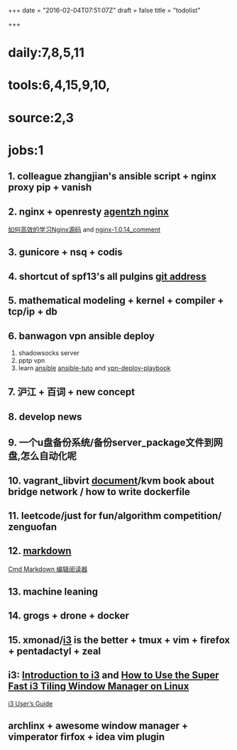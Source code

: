 +++
date = "2016-02-04T07:51:07Z"
draft = false
title = "todolist"

+++

daily:7,8,5,11
===
tools:6,4,15,9,10,
===
source:2,3
===
jobs:1
===

##  1. colleague zhangjian's ansible script + nginx proxy pip + vanish
##  2. nginx + openresty [agentzh nginx](https://openresty.org/download/agentzh-nginx-tutorials-zhcn.html#02-NginxDirectiveExecOrder11)
[如何高效的学习Nginx源码](https://www.zhihu.com/question/20857459) 
and [nginx-1.0.14_comment](https://github.com/jianfengye/nginx-1.0.14_comment)
##  3. gunicore +  nsq + codis
##  4. shortcut of spf13's all pulgins [git address](https://github.com/spf13/spf13-vim)
##  5. mathematical modeling + kernel + compiler + tcp/ip + db
##  6. banwagon vpn ansible deploy
1. shadowsocks server
2. pptp vpn
3. learn [ansible](http://ansible-tran.readthedocs.org/en/latest/docs/playbooks_special_topics.html)
[ansible-tuto](https://github.com/leucos/ansible-tuto) and [vpn-deploy-playbook](https://github.com/ftao/vpn-deploy-playbook)


## 7. 沪江 + 百词 + new concept
## 8. develop news
## 9. 一个u盘备份系统/备份server_package文件到网盘,怎么自动化呢
## 10. vagrant_libvirt [document](https://github.com/pradels/vagrant-libvirt)/kvm book about bridge network / how to write dockerfile
## 11. leetcode/just for fun/algorithm competition/ zenguofan
## 12. [markdown](http://wowubuntu.com/markdown/index.html#header)
[Cmd Markdown 编辑阅读器](https://www.zybuluo.com/mdeditor)
## 13. machine leaning
## 14. grogs + drone + docker

## 15. xmonad/[i3](http://www.draconianoverlord.com/2014/05/26/from-xmonad-to-i3.html) is the better + tmux + vim + firefox + pentadactyl + zeal
## i3: [Introduction to i3](https://xpressrazor.wordpress.com/2014/01/27/introduction-to-i3/) and [How to Use the Super Fast i3 Tiling Window Manager on Linux ](https://www.linux.com/learn/tutorials/766143-how-to-use-the-superfast-i3-tiling-window-manager-on-linux)
[i3 User’s Guide](https://i3wm.org/docs/userguide.html)
## archlinx + awesome window manager + vimperator firfox + idea vim plugin



